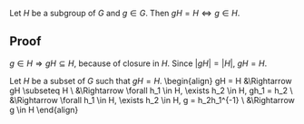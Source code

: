 Let $H$ be a subgroup of $G$ and $g \in G$.
Then $gH = H \iff g \in H$.

## Proof

$g \in H \Rightarrow gH \subseteq H$, because of closure in $H$.
Since $|gH| = |H|$, $gH = H$.

Let $H$ be a subset of $G$ such that $gH = H$.
\begin{align}
gH = H &\Rightarrow gH \subseteq H
\\ &\Rightarrow \forall h_1 \in H, \exists h_2 \in H, gh_1 = h_2
\\ &\Rightarrow \forall h_1 \in H, \exists h_2 \in H, g = h_2h_1^{-1}
\\ &\Rightarrow g \in H
\end{align}
